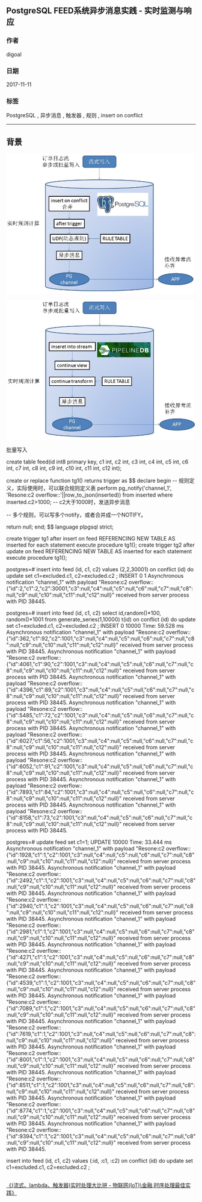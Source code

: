 ## PostgreSQL FEED系统异步消息实践 - 实时监测与响应
  
### 作者  
digoal  
  
### 日期  
2017-11-11  
  
### 标签  
PostgreSQL , 异步消息 , 触发器 , 规则 , insert on conflict 
  
----  
  
## 背景 



![pic](20171111_01_pic_001.jpg)


![pic](20171111_01_pic_002.jpg)






批量写入



create table feed(id int8 primary key, c1 int, c2 int, c3 int, c4 int, c5 int, c6 int, c7 int, c8 int, c9 int, c10 int, c11 int, c12 int);




create or replace function tg1() returns trigger as $$
declare
begin 
  -- 规则定义，实际使用时，可以联合规则定义表
  perform pg_notify('channel_1', 'Resone:c2 overflow::'||row_to_json(inserted)) from inserted where inserted.c2>1000;  -- c2大于1000时，发送异步消息

  -- 多个规则，可以写多个notify，或者合并成一个NOTIFY。

  return null;
end;
$$ language plpgsql strict;




create trigger tg1 after insert on feed REFERENCING NEW TABLE AS inserted for each statement execute procedure tg1();
create trigger tg2 after update on feed REFERENCING NEW TABLE AS inserted for each statement execute procedure tg1();



postgres=# insert into feed (id, c1, c2) values (2,2,30001) on conflict (id) do update set c1=excluded.c1, c2=excluded.c2 ;
INSERT 0 1
Asynchronous notification "channel_1" with payload "Resone:c2 overflow::{"id":2,"c1":2,"c2":30001,"c3":null,"c4":null,"c5":null,"c6":null,"c7":null,"c8":null,"c9":null,"c10":null,"c11":null,"c12":null}" received from server process with PID 38445.




postgres=# insert into feed (id, c1, c2)  select id,random()*100, random()*1001 from generate_series(1,10000) t(id) on conflict (id) do update set c1=excluded.c1, c2=excluded.c2 ;
INSERT 0 10000
Time: 59.528 ms
Asynchronous notification "channel_1" with payload "Resone:c2 overflow::{"id":362,"c1":92,"c2":1001,"c3":null,"c4":null,"c5":null,"c6":null,"c7":null,"c8":null,"c9":null,"c10":null,"c11":null,"c12":null}" received from server process with PID 38445.
Asynchronous notification "channel_1" with payload "Resone:c2 overflow::{"id":4061,"c1":90,"c2":1001,"c3":null,"c4":null,"c5":null,"c6":null,"c7":null,"c8":null,"c9":null,"c10":null,"c11":null,"c12":null}" received from server process with PID 38445.
Asynchronous notification "channel_1" with payload "Resone:c2 overflow::{"id":4396,"c1":89,"c2":1001,"c3":null,"c4":null,"c5":null,"c6":null,"c7":null,"c8":null,"c9":null,"c10":null,"c11":null,"c12":null}" received from server process with PID 38445.
Asynchronous notification "channel_1" with payload "Resone:c2 overflow::{"id":5485,"c1":72,"c2":1001,"c3":null,"c4":null,"c5":null,"c6":null,"c7":null,"c8":null,"c9":null,"c10":null,"c11":null,"c12":null}" received from server process with PID 38445.
Asynchronous notification "channel_1" with payload "Resone:c2 overflow::{"id":6027,"c1":56,"c2":1001,"c3":null,"c4":null,"c5":null,"c6":null,"c7":null,"c8":null,"c9":null,"c10":null,"c11":null,"c12":null}" received from server process with PID 38445.
Asynchronous notification "channel_1" with payload "Resone:c2 overflow::{"id":6052,"c1":91,"c2":1001,"c3":null,"c4":null,"c5":null,"c6":null,"c7":null,"c8":null,"c9":null,"c10":null,"c11":null,"c12":null}" received from server process with PID 38445.
Asynchronous notification "channel_1" with payload "Resone:c2 overflow::{"id":7893,"c1":84,"c2":1001,"c3":null,"c4":null,"c5":null,"c6":null,"c7":null,"c8":null,"c9":null,"c10":null,"c11":null,"c12":null}" received from server process with PID 38445.
Asynchronous notification "channel_1" with payload "Resone:c2 overflow::{"id":8158,"c1":73,"c2":1001,"c3":null,"c4":null,"c5":null,"c6":null,"c7":null,"c8":null,"c9":null,"c10":null,"c11":null,"c12":null}" received from server process with PID 38445.



postgres=# update feed set c1=1;
UPDATE 10000
Time: 33.444 ms
Asynchronous notification "channel_1" with payload "Resone:c2 overflow::{"id":1928,"c1":1,"c2":1001,"c3":null,"c4":null,"c5":null,"c6":null,"c7":null,"c8":null,"c9":null,"c10":null,"c11":null,"c12":null}" received from server process with PID 38445.
Asynchronous notification "channel_1" with payload "Resone:c2 overflow::{"id":2492,"c1":1,"c2":1001,"c3":null,"c4":null,"c5":null,"c6":null,"c7":null,"c8":null,"c9":null,"c10":null,"c11":null,"c12":null}" received from server process with PID 38445.
Asynchronous notification "channel_1" with payload "Resone:c2 overflow::{"id":2940,"c1":1,"c2":1001,"c3":null,"c4":null,"c5":null,"c6":null,"c7":null,"c8":null,"c9":null,"c10":null,"c11":null,"c12":null}" received from server process with PID 38445.
Asynchronous notification "channel_1" with payload "Resone:c2 overflow::{"id":2981,"c1":1,"c2":1001,"c3":null,"c4":null,"c5":null,"c6":null,"c7":null,"c8":null,"c9":null,"c10":null,"c11":null,"c12":null}" received from server process with PID 38445.
Asynchronous notification "channel_1" with payload "Resone:c2 overflow::{"id":4271,"c1":1,"c2":1001,"c3":null,"c4":null,"c5":null,"c6":null,"c7":null,"c8":null,"c9":null,"c10":null,"c11":null,"c12":null}" received from server process with PID 38445.
Asynchronous notification "channel_1" with payload "Resone:c2 overflow::{"id":4539,"c1":1,"c2":1001,"c3":null,"c4":null,"c5":null,"c6":null,"c7":null,"c8":null,"c9":null,"c10":null,"c11":null,"c12":null}" received from server process with PID 38445.
Asynchronous notification "channel_1" with payload "Resone:c2 overflow::{"id":7089,"c1":1,"c2":1001,"c3":null,"c4":null,"c5":null,"c6":null,"c7":null,"c8":null,"c9":null,"c10":null,"c11":null,"c12":null}" received from server process with PID 38445.
Asynchronous notification "channel_1" with payload "Resone:c2 overflow::{"id":7619,"c1":1,"c2":1001,"c3":null,"c4":null,"c5":null,"c6":null,"c7":null,"c8":null,"c9":null,"c10":null,"c11":null,"c12":null}" received from server process with PID 38445.
Asynchronous notification "channel_1" with payload "Resone:c2 overflow::{"id":8001,"c1":1,"c2":1001,"c3":null,"c4":null,"c5":null,"c6":null,"c7":null,"c8":null,"c9":null,"c10":null,"c11":null,"c12":null}" received from server process with PID 38445.
Asynchronous notification "channel_1" with payload "Resone:c2 overflow::{"id":8511,"c1":1,"c2":1001,"c3":null,"c4":null,"c5":null,"c6":null,"c7":null,"c8":null,"c9":null,"c10":null,"c11":null,"c12":null}" received from server process with PID 38445.
Asynchronous notification "channel_1" with payload "Resone:c2 overflow::{"id":8774,"c1":1,"c2":1001,"c3":null,"c4":null,"c5":null,"c6":null,"c7":null,"c8":null,"c9":null,"c10":null,"c11":null,"c12":null}" received from server process with PID 38445.
Asynchronous notification "channel_1" with payload "Resone:c2 overflow::{"id":9394,"c1":1,"c2":1001,"c3":null,"c4":null,"c5":null,"c6":null,"c7":null,"c8":null,"c9":null,"c10":null,"c11":null,"c12":null}" received from server process with PID 38445.




insert into feed (id, c1, c2) values (:id, :c1, :c2) on conflict (id) do update set c1=excluded.c1, c2=excluded.c2 ;







## 

[《(流式、lambda、触发器)实时处理大比拼 - 物联网(IoT)\金融,时序处理最佳实践》](../201705/20170518_01.md)  





